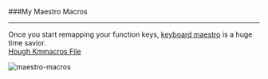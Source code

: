 ###My Maestro Macros

***

Once you start remapping your function keys, [keyboard maestro](http://www.keyboardmaestro.com/main/) is a huge time savior.  
[Hough Kmmacros File](https://github.com/chrishough/my-configurations/raw/master/software/maestro/studio.kmmacros)

![maestro-macros](https://github.com/chrishough/my-configurations/raw/master/graphics/maestro-screenshots/maestro-macros.png)
